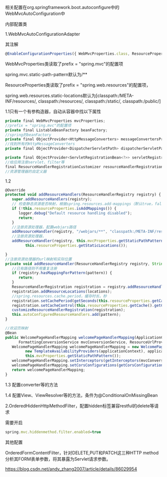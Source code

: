 相关配置在org.springframework.boot.autoconfigure中的WebMvcAutoConfiguration中



内部配置类

1.WebMvcAutoConfigurationAdapter

其注解

```javascript
@EnableConfigurationProperties({ WebMvcProperties.class, ResourceProperties.class })
```

WebMvcProperties类读取了prefix = "spring.mvc"的配置项

spring.mvc.static-path-pattern默认为/**

ResourceProperties类读取了prefix = "spring.web.resources"的配置项，

spring.web.resources.static-locations默认为[classpath:/META-INF/resources/, classpath:/resources/, classpath:/static/, classpath:/public/]

1.1只有一个有参构造器，自动从容器中找以下属性

```javascript
private final WebMvcProperties mvcProperties;
//prefix = "spring.mvc"的配置项
private final ListableBeanFactory beanFactory;
//spring的beanFactory
private final ObjectProvider<HttpMessageConverters> messageConvertersProvider;
//找到所有的HttpMessageConverters
private final ObjectProvider<DispatcherServletPath> dispatcherServletPath;

private final ObjectProvider<ServletRegistrationBean<?>> servletRegistrations;
//给应用注册servlet、filter等
final ResourceHandlerRegistrationCustomizer resourceHandlerRegistrationCustomizer;
//资源管理器的自定义器
```

1.2 

```javascript
@Override
protected void addResourceHandlers(ResourceHandlerRegistry registry) {
   super.addResourceHandlers(registry);
   // 检查静态资源是否映射，根据spring.resources.add-mappings（默认true，false则禁用静态资源访问）
   if (!this.resourceProperties.isAddMappings()) {
      logger.debug("Default resource handling disabled");
      return;
   }
   //注册资源处理器，配置webjars路径
   addResourceHandler(registry, "/webjars/**", "classpath:/META-INF/resources/webjars/");
   //注册资源处理器，
   addResourceHandler(registry, this.mvcProperties.getStaticPathPattern(),
         this.resourceProperties.getStaticLocations());

}
//注册资源处理器的url映射和实际位置
private void addResourceHandler(ResourceHandlerRegistry registry, String pattern, String... locations) {
   //已有路径则不用重复注册
   if (registry.hasMappingForPattern(pattern)) {
      return;
   }
   ResourceHandlerRegistration registration = registry.addResourceHandler(pattern);
   registration.addResourceLocations(locations);
   //spring.resources.cache.period，缓存时长，秒
   registration.setCachePeriod(getSeconds(this.resourceProperties.getCache().getPeriod()));
   registration.setCacheControl(this.resourceProperties.getCache().getCachecontrol().toHttpCacheControl());
   customizeResourceHandlerRegistration(registration);
   this.autoConfiguredResourceHandlers.add(pattern);
}
```



```javascript
//欢迎页映射
@Bean
public WelcomePageHandlerMapping welcomePageHandlerMapping(ApplicationContext applicationContext,
      FormattingConversionService mvcConversionService, ResourceUrlProvider mvcResourceUrlProvider) {
   WelcomePageHandlerMapping welcomePageHandlerMapping = new WelcomePageHandlerMapping(
         new TemplateAvailabilityProviders(applicationContext), applicationContext, getWelcomePage(),
         this.mvcProperties.getStaticPathPattern());
   welcomePageHandlerMapping.setInterceptors(getInterceptors(mvcConversionService, mvcResourceUrlProvider));
   welcomePageHandlerMapping.setCorsConfigurations(getCorsConfigurations());
   return welcomePageHandlerMapping;
}
```

1.3 配置converter等的方法

1.4 配置View、ViewResolver等的方法，条件为@ConditionalOnMissingBean





2.OrderedHiddenHttpMethodFilter，配置hidden标签兼容restful的delete等请求

需要开启

```javascript
spring.mvc.hiddenmethod.filter.enabled=true
```



其他配置

OrderedFormContentFilter，针对DELETE,PUT和PATCH这三种HTTP method分析其FORM表单参数，将其暴露为Servlet请求参数。

https://blog.csdn.net/andy_zhang2007/article/details/86029954